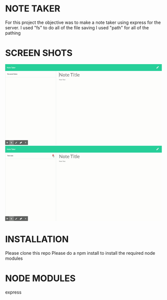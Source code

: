 # NOTE TAKER
  For this project the objective was to make a note taker using express for the server.
  I used "fs" to do all of the file saving
  I used "path" for all of the pathing


# SCREEN SHOTS
![Gif](./public/assets/images/input.gif)
![Gif](./public/assets/images/delete.gif)

# INSTALLATION
  Please clone this repo 
  Please do a npm install to install the required node modules


# NODE MODULES
  express


